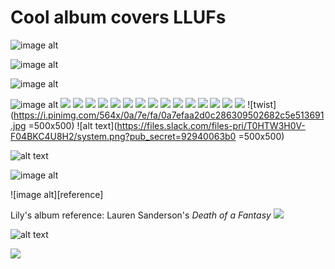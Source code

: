 # Cool album covers LLUFs

![image alt](https://i.pinimg.com/564x/82/73/0f/82730f801092f6b7a7c72a5cd08deb08.jpg)

![image alt](https://i.pinimg.com/474x/b1/18/24/b11824ecae4355e7787f498b83b649c7.jpg)

![image alt](https://i.pinimg.com/474x/7e/a2/15/7ea215c68d631965fc9c6955f2c4f61f.jpg)

![image alt](https://i.pinimg.com/474x/ac/4b/26/ac4b26e0c2a4c6e489a253ef08330486.jpg)
![](https://i.imgur.com/bP8166f.jpg)
![](https://i.imgur.com/qbyRWXo.jpg)
![](https://i.imgur.com/vsnXX6P.jpg)
![](https://i.imgur.com/G31lduD.jpg)
![](https://i.imgur.com/785aTQP.jpg)
![](https://i.imgur.com/XOB4g6W.jpg)
![](https://i.imgur.com/qORDDQI.jpg)
![](https://i.imgur.com/6HSaS6J.jpg)
![](https://i.imgur.com/dASmt7z.jpg)
![](https://i.imgur.com/n292KA1.jpg)
![](https://i.pinimg.com/474x/a7/b8/de/a7b8de672d7069e8d2452d9f46744443.jpg)
![](https://i.pinimg.com/474x/63/da/e7/63dae7c6e41992fb8c7eb5f1d9c16dce.jpg)
![](https://i.pinimg.com/474x/c8/44/83/c84483d66b7337b1bcfc884ca21951ef.jpg)
![](https://i.ytimg.com/vi/Btdrr2VCXw8/maxresdefault.jpg)
![](https://i.scdn.co/image/ab67616d0000b27367cec6ade5a9c4575c8a364c)
![twist](https://i.pinimg.com/564x/0a/7e/fa/0a7efaa2d0c286309502682c5e513691.jpg =500x500)
![alt text](https://files.slack.com/files-pri/T0HTW3H0V-F04BKC4U8H2/system.png?pub_secret=92940063b0 =500x500)

![alt text](https://files.slack.com/files-pri/T0HTW3H0V-F04BGKULRCJ/album_cover_jeg_11172022.png?pub_secret=aee2850b81)


![image alt](https://i.scdn.co/image/ab67616d0000b273a408c78e231f716383a58eb3)

![image alt][reference]

Lily's album reference: Lauren Sanderson's *Death of a Fantasy*
![](https://i.imgur.com/yBbyszI.png)

![alt text](https://files.slack.com/files-pri/T0HTW3H0V-F04C780A6UB/image.png?pub_secret=3b4485012d)

![](https://i.imgur.com/wZ21Za9.jpg)

